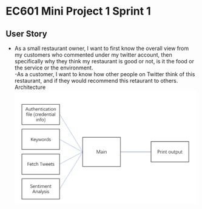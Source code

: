 # EC601 Mini Project 1 Sprint 1


## User Story
<ul>
<li>As a small restaurant owner, I want to first know the overall view from my customers who commented under my twitter account, then specifically why they think my restaurant is good or not, is it the food or the service or the environment.</li>
-As a customer, I want to know how other people on Twitter think of this restaurant, and if they would recommend this retaurant to others.
</ul?

### Architecture
<img src="https://github.com/shengyaoshao/EC601/blob/master/222X9%5DJ5%25%24Y%60ZSLN%25TGU%5D%247.png">
